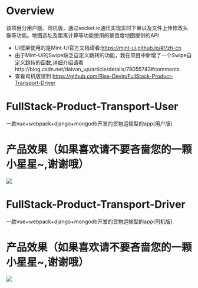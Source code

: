 # Overview
该项目分用户版、司机版，通过socket.io通讯实现实时下单以及文件上传修改头像等功能。地图选址及距离计算等功能使用的是百度地图提供的API

* Ui框架使用的是Mint-Ui官方文档请看:https://mint-ui.github.io/#!/zh-cn
* 由于Mint-Ui的Swipe缺乏自定义跳转的功能，我在项目中新增了一个Swipe自定义跳转的函数,详细介绍请看http://blog.csdn.net/daivon_up/article/details/78055743#comments 
* 查看司机版请到 https://github.com/Rise-Devin/FullStack-Product-Transport-Driver

# FullStack-Product-Transport-User
一款vue+webpack+django+mongodb开发的货物运输型的app(用户版).
# 产品效果（如果喜欢请不要吝啬您的一颗小星星~,谢谢哦）
![](https://raw.githubusercontent.com/Rise-Devin/FullStack-Product-Transport-User/master/media/tohcart-user.gif)

# FullStack-Product-Transport-Driver
一款vue+webpack+django+mongodb开发的货物运输型的app(司机版).

# 产品效果（如果喜欢请不要吝啬您的一颗小星星~,谢谢哦）
![](https://raw.githubusercontent.com/Rise-Devin/FullStack-Product-Transport-Driver/master/tohcart.gif)


